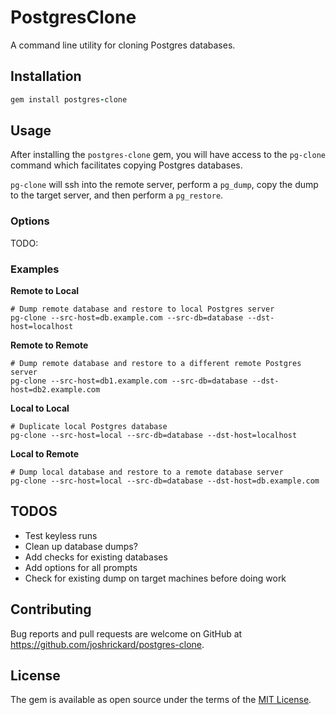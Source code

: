 # PostgresClone

A command line utility for cloning Postgres databases.


## Installation

```ruby
gem install postgres-clone
```


## Usage

After installing the `postgres-clone` gem, you will have access to the `pg-clone` command which facilitates copying Postgres databases.

`pg-clone` will ssh into the remote server, perform a `pg_dump`, copy the dump to the target server, and then perform a `pg_restore`.


### Options

TODO:


### Examples

**Remote to Local**

```
# Dump remote database and restore to local Postgres server
pg-clone --src-host=db.example.com --src-db=database --dst-host=localhost
```

**Remote to Remote**

```
# Dump remote database and restore to a different remote Postgres server
pg-clone --src-host=db1.example.com --src-db=database --dst-host=db2.example.com
```

**Local to Local**

```
# Duplicate local Postgres database
pg-clone --src-host=local --src-db=database --dst-host=localhost
```

**Local to Remote**

```
# Dump local database and restore to a remote database server
pg-clone --src-host=local --src-db=database --dst-host=db.example.com
```


## TODOS

* Test keyless runs
* Clean up database dumps?
* Add checks for existing databases
* Add options for all prompts
* Check for existing dump on target machines before doing work

## Contributing

Bug reports and pull requests are welcome on GitHub at https://github.com/joshrickard/postgres-clone.


## License

The gem is available as open source under the terms of the [MIT License](http://opensource.org/licenses/MIT).
